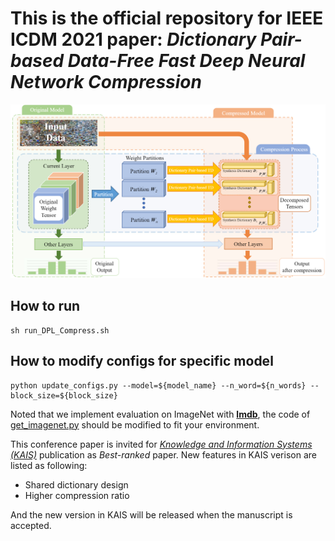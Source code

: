 # This is the official repository for IEEE ICDM 2021 paper: ***Dictionary Pair-based Data-Free Fast Deep Neural Network Compression***

![Main Process](img_README/process.png)

## How to run
```
sh run_DPL_Compress.sh
```

## How to modify configs for specific model
```
python update_configs.py --model=${model_name} --n_word=${n_words} --block_size=${block_size}
```

Noted that we implement evaluation on ImageNet with [**lmdb**](http://www.lmdb.tech/doc/), the code of [get_imagenet.py](utils/get_imagenet.py) should be modified to fit your environment.

This conference paper is invited for [*Knowledge and Information Systems (KAIS)*](https://www.springer.com/journal/10115) publication as *Best-ranked* paper. New features in KAIS verison are listed as following:

- Shared dictionary design
- Higher compression ratio

And the new version in KAIS will be released when the manuscript is accepted.
